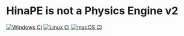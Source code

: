 # HinaPE is not a Physics Engine v2

[![Windows CI](https://github.com/HinaPE/HinaPE-2/actions/workflows/windows-build.yml/badge.svg?branch=master)](https://github.com/HinaPE/HinaPE-2/actions/workflows/windows-build.yml)
[![Linux CI](https://github.com/HinaPE/HinaPE-2/actions/workflows/linux-build.yml/badge.svg?branch=master)](https://github.com/HinaPE/HinaPE-2/actions/workflows/linux-build.yml)
[![macOS CI](https://github.com/HinaPE/HinaPE-2/actions/workflows/macos-build.yml/badge.svg?branch=master)](https://github.com/HinaPE/HinaPE-2/actions/workflows/macos-build.yml)

